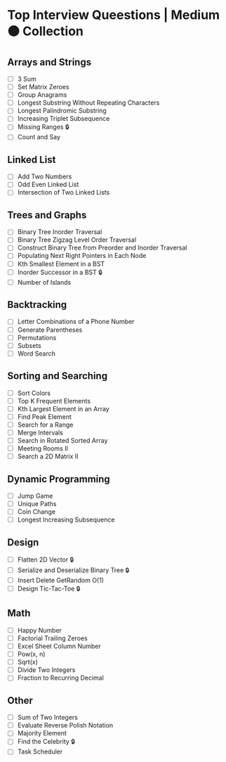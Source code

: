 # Top Interview Queestions | Medium 🟠 Collection

## Arrays and Strings
- [ ] 3 Sum
- [ ] Set Matrix Zeroes 
- [ ] Group Anagrams
- [ ] Longest Substring Without Repeating Characters
- [ ] Longest Palindromic Substring
- [ ] Increasing Triplet Subsequence
- [ ] Missing Ranges 🔒
- [ ] Count and Say

## Linked List
- [ ] Add Two Numbers
- [ ] Odd Even Linked List
- [ ] Intersection of Two Linked Lists
  
## Trees and Graphs
- [ ] Binary Tree Inorder Traversal
- [ ] Binary Tree Zigzag Level Order Traversal
- [ ] Construct Binary Tree from Preorder and Inorder Traversal
- [ ] Populating Next Right Pointers in Each Node
- [ ] Kth Smallest Element in a BST
- [ ] Inorder Successor in a BST 🔒
- [ ] Number of Islands

## Backtracking
- [ ] Letter Combinations of a Phone Number
- [ ] Generate Parentheses
- [ ] Permutations
- [ ] Subsets
- [ ] Word Search

## Sorting and Searching
- [ ] Sort Colors
- [ ] Top K Frequent Elements
- [ ] Kth Largest Element in an Array
- [ ] Find Peak Element 
- [ ] Search for a Range
- [ ] Merge Intervals
- [ ] Search in Rotated Sorted Array
- [ ] Meeting Rooms II
- [ ] Search a 2D Matrix II
  
## Dynamic Programming
- [ ] Jump Game
- [ ] Unique Paths 
- [ ] Coin Change
- [ ] Longest Increasing Subsequence

## Design 
- [ ] Flatten 2D Vector 🔒
- [ ] Serialize and Deserialize Binary Tree 🔒
- [ ] Insert Delete GetRandom O(1)
- [ ] Design Tic-Tac-Toe 🔒

## Math
- [ ] Happy Number
- [ ] Factorial Trailing Zeroes
- [ ] Excel Sheet Column Number
- [ ] Pow(x, n)
- [ ] Sqrt(x)
- [ ] Divide Two Integers
- [ ] Fraction to Recurring Decimal

## Other
- [ ] Sum of Two Integers
- [ ] Evaluate Reverse Polish Notation
- [ ] Majority Element
- [ ] Find the Celebrity 🔒
- [ ] Task Scheduler